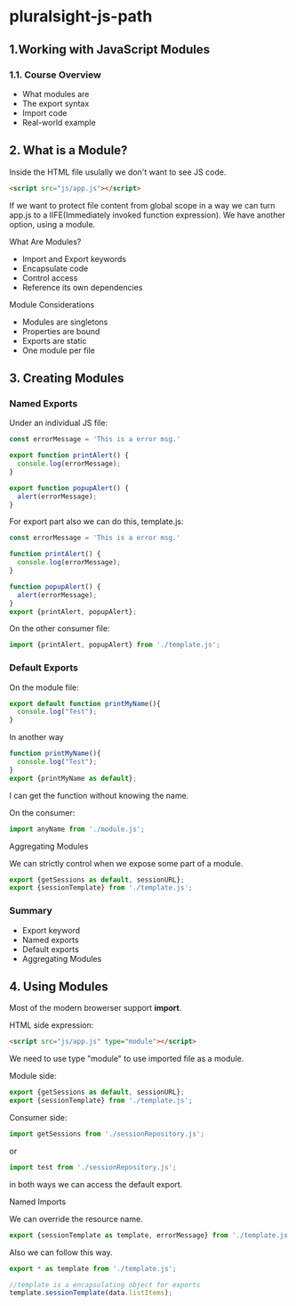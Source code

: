 # pluralsight-js-path

## 1.Working with JavaScript Modules

### 1.1. Course Overview

- What modules are
- The export syntax
- Import code
- Real-world example

## 2. What is a Module?

Inside the HTML file usulally we don't want to see JS code.

```html
<script src="js/app.js"></script>
```

If we want to protect file content from global scope in a way we can turn app.js to a IIFE(Immediately invoked function expression). We have another option, using a module.

What Are Modules?
- Import and Export keywords
- Encapsulate code
- Control access
- Reference its own dependencies

Module Considerations
- Modules are singletons
- Properties are bound
- Exports are static
- One module per file

## 3. Creating Modules

### Named Exports

Under an individual JS file:
```js
const errorMessage = 'This is a error msg.'

export function printAlert() {
  console.log(errorMessage);
}

export function popupAlert() {
  alert(errorMessage);
}
```
For export part also we can do this, template.js:
```js
const errorMessage = 'This is a error msg.'

function printAlert() {
  console.log(errorMessage);
}

function popupAlert() {
  alert(errorMessage);
}
export {printAlert, popupAlert};
```

On the other consumer file:
```js
import {printAlert, popupAlert} from './template.js';
```
### Default Exports

On the module file:
```js
export default function printMyName(){
  console.log("Test");
}
```
In another way
```js
function printMyName(){
  console.log("Test");
}
export {printMyName as default};
```

I can get the function without knowing the name.

On the consumer:
```js
import anyName from './module.js';
```
Aggregating Modules

We can strictly control when we expose some part of a module.
```js
export {getSessions as default, sessionURL};
export {sessionTemplate} from './template.js';
```
### **Summary**
- Export keyword
- Named exports
- Default exports
- Aggregating Modules

## 4. Using Modules

Most of the modern browerser support **import**.

HTML side expression:
```html
<script src="js/app.js" type="module"></script>
```
We need to use type "module" to use imported file as a module.

Module side:
```js
export {getSessions as default, sessionURL};
export {sessionTemplate} from './template.js';
```

Consumer side:
```js
import getSessions from './sessionRepository.js';
```
or
```js
import test from './sessionRepository.js';
```
in both ways we can access the default export.

Named Imports

We can override the resource name.
```js
export {sessionTemplate as template, errorMessage} from './template.js';
```

Also we can follow this way.

```js
export * as template from './template.js';

//template is a encapsulating object for exports
template.sessionTemplate(data.listItems);
```